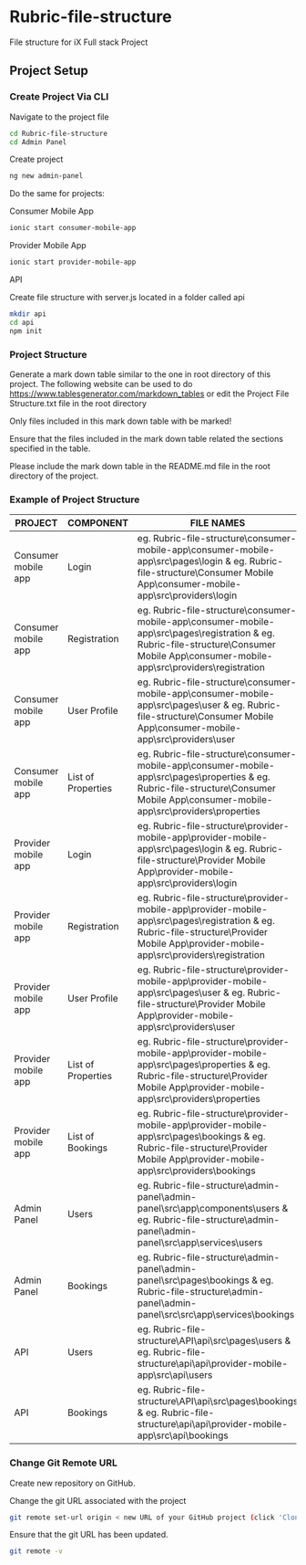 # Rubric-file-structure
File structure for iX Full stack Project 

## Project Setup

### Create Project Via CLI

Navigate to the project file

```bash
cd Rubric-file-structure
cd Admin Panel
```
Create project

```bash
ng new admin-panel
```
Do the same for projects:

Consumer Mobile App

```bash
ionic start consumer-mobile-app
```

Provider Mobile App

```bash
ionic start provider-mobile-app
```

API

Create file structure with server.js located in a folder called api

```bash
mkdir api
cd api 
npm init
```

### Project Structure 

Generate a mark down table similar to the one in root directory of this project. The following website can be used to do https://www.tablesgenerator.com/markdown_tables or edit the Project File Structure.txt file in the root directory

Only files included in this mark down table with be marked!

Ensure that the files included in the mark down table related the sections specified in the table.

Please include the mark down table in the README.md file in the root directory of the project.

### Example of Project Structure 

| PROJECT             | COMPONENT          | FILE NAMES                                                                                                                                                                              |
|---------------------|--------------------|-----------------------------------------------------------------------------------------------------------------------------------------------------------------------------------------|
| Consumer mobile app | Login              | eg. Rubric-file-structure\consumer-mobile-app\consumer-mobile-app\src\pages\login & eg. Rubric-file-structure\Consumer Mobile App\consumer-mobile-app\src\providers\login               |
| Consumer mobile app | Registration       | eg. Rubric-file-structure\consumer-mobile-app\consumer-mobile-app\src\pages\registration & eg. Rubric-file-structure\Consumer Mobile App\consumer-mobile-app\src\providers\registration |
| Consumer mobile app | User Profile       | eg. Rubric-file-structure\consumer-mobile-app\consumer-mobile-app\src\pages\user & eg. Rubric-file-structure\Consumer Mobile App\consumer-mobile-app\src\providers\user                 |
| Consumer mobile app | List of Properties | eg. Rubric-file-structure\consumer-mobile-app\consumer-mobile-app\src\pages\properties & eg. Rubric-file-structure\Consumer Mobile App\consumer-mobile-app\src\providers\properties     |
| Provider mobile app | Login              | eg. Rubric-file-structure\provider-mobile-app\provider-mobile-app\src\pages\login & eg. Rubric-file-structure\Provider Mobile App\provider-mobile-app\src\providers\login               |
| Provider mobile app | Registration       | eg. Rubric-file-structure\provider-mobile-app\provider-mobile-app\src\pages\registration & eg. Rubric-file-structure\Provider Mobile App\provider-mobile-app\src\providers\registration |
| Provider mobile app | User Profile       | eg. Rubric-file-structure\provider-mobile-app\provider-mobile-app\src\pages\user & eg. Rubric-file-structure\Provider Mobile App\provider-mobile-app\src\providers\user                 |
| Provider mobile app | List of Properties | eg. Rubric-file-structure\provider-mobile-app\provider-mobile-app\src\pages\properties & eg. Rubric-file-structure\Provider Mobile App\provider-mobile-app\src\providers\properties     |
| Provider mobile app | List of Bookings   | eg. Rubric-file-structure\provider-mobile-app\provider-mobile-app\src\pages\bookings & eg. Rubric-file-structure\Provider Mobile App\provider-mobile-app\src\providers\bookings         |
| Admin Panel         | Users              | eg. Rubric-file-structure\admin-panel\admin-panel\src\app\components\users & eg. Rubric-file-structure\admin-panel\admin-panel\src\app\services\users                                   |
| Admin Panel         | Bookings           | eg. Rubric-file-structure\admin-panel\admin-panel\src\pages\bookings & eg. Rubric-file-structure\admin-panel\admin-panel\src\src\app\services\bookings                                  |
| API                 | Users              | eg. Rubric-file-structure\API\api\src\pages\users & eg. Rubric-file-structure\api\api\provider-mobile-app\src\api\users                                                                 |
| API                 | Bookings           | eg. Rubric-file-structure\API\api\src\pages\bookings & eg. Rubric-file-structure\api\api\provider-mobile-app\src\api\bookings                                                           |

### Change Git Remote URL

Create new repository on GitHub.

Change the git URL associated with the project 

```bash
git remote set-url origin < new URL of your GitHub project (click 'Clone or download' button on GitHub site to see URL) >
```

Ensure that the git URL has been updated.

```bash
git remote -v
```

